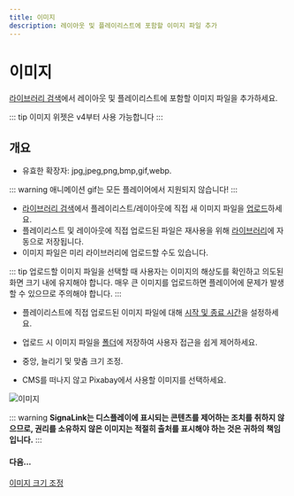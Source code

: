 ```yaml
---
title: 이미지
description: 레이아웃 및 플레이리스트에 포함할 이미지 파일 추가
---
```


# 이미지

[라이브러리 검색](/guide/layouts/editor/library-search)에서 레이아웃 및 플레이리스트에 포함할 이미지 파일을 추가하세요.

::: tip
이미지 위젯은 v4부터 사용 가능합니다
:::

## 개요

- 유효한 확장자: jpg,jpeg,png,bmp,gif,webp.

::: warning
애니메이션 gif는 모든 플레이어에서 지원되지 않습니다!
:::

- [라이브러리 검색](/guide/layouts/editor/library-search)에서 플레이리스트/레이아웃에 직접 새 이미지 파일을 [업로드](/guide/media/library#add-media-upload)하세요.
- 플레이리스트 및 레이아웃에 직접 업로드된 파일은 재사용을 위해 [라이브러리](/guide/media/library)에 자동으로 저장됩니다.
- 이미지 파일은 미리 라이브러리에 업로드할 수도 있습니다.

::: tip
업로드할 이미지 파일을 선택할 때 사용자는 이미지의 해상도를 확인하고 의도된 화면 크기 내에 유지해야 합니다. 매우 큰 이미지를 업로드하면 플레이어에 문제가 발생할 수 있으므로 주의해야 합니다.
:::

- 플레이리스트에 직접 업로드된 이미지 파일에 대해 [시작 및 종료 시간](/guide/media/playlists#widget-expiry-dates)을 설정하세요.

- 업로드 시 이미지 파일을 [폴더](/guide/tour/folders)에 저장하여 사용자 접근을 쉽게 제어하세요.

- 중앙, 늘리기 및 맞춤 크기 조정.

- CMS를 떠나지 않고 Pixabay에서 사용할 이미지를 선택하세요.

![이미지](/img/v4_media_module_image.png)

::: warning
**SignaLink는 디스플레이에 표시되는 콘텐츠를 제어하는 조치를 취하지 않으므로, 권리를 소유하지 않은 이미지는 적절히 출처를 표시해야 하는 것은 귀하의 책임입니다.**
:::

#### 다음...

[이미지 크기 조정](/guide/media/resizing-images) 
